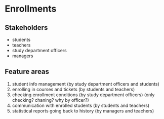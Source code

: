 # Enrollments

## Stakeholders
- students
- teachers
- study department officers
- managers

## Feature areas
1. student info management (by study department officers and students)
2. enrolling in courses and tickets (by students and teachers)
3. checking enrollment conditions (by study department officers) (only checking? chaning? why by officer?)
4. communication with enrolled students (by students and teachers)
5. statistical reports going back to history (by managers and teachers)